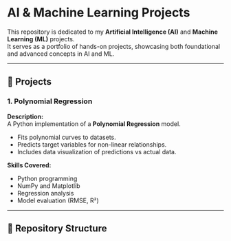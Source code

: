 # AI & Machine Learning Projects

This repository is dedicated to my **Artificial Intelligence (AI)** and **Machine Learning (ML)** projects.  
It serves as a portfolio of hands-on projects, showcasing both foundational and advanced concepts in AI and ML.

---

## 🌟 Projects

### 1. Polynomial Regression
**Description:**  
A Python implementation of a **Polynomial Regression** model.  
- Fits polynomial curves to datasets.  
- Predicts target variables for non-linear relationships.  
- Includes data visualization of predictions vs actual data.

**Skills Covered:**  
- Python programming  
- NumPy and Matplotlib  
- Regression analysis  
- Model evaluation (RMSE, R²)


---

## 📌 Repository Structure


